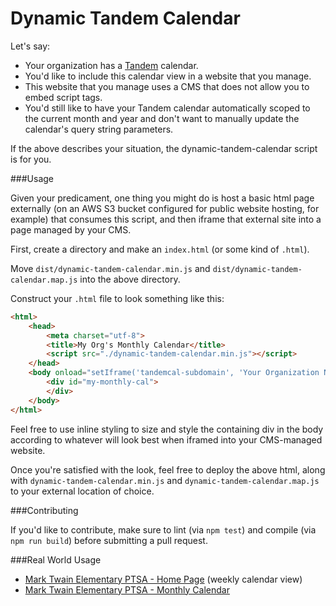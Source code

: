 Dynamic Tandem Calendar
=========

Let's say:

- Your organization has a [Tandem](https://www.tandemcal.com/) calendar.
- You'd like to include this calendar view in a website that you manage.
- This website that you manage uses a CMS that does not allow you to embed script tags.
- You'd still like to have your Tandem calendar automatically scoped to the current month and year and don't want to manually update the calendar's query string parameters.

If the above describes your situation, the dynamic-tandem-calendar script is for you.

###Usage

Given your predicament, one thing you might do is host a basic html page externally (on an AWS S3 bucket configured for public website hosting, for example) that consumes this script, and then iframe that external site into a page managed by your CMS.

First, create a directory and make an `index.html` (or some kind of `.html`).

Move `dist/dynamic-tandem-calendar.min.js` and `dist/dynamic-tandem-calendar.map.js` into the above directory.
  
Construct your `.html` file to look something like this:
  
```html
<html>
	<head>
		<meta charset="utf-8">
		<title>My Org's Monthly Calendar</title>
		<script src="./dynamic-tandem-calendar.min.js"></script>
	</head>
	<body onload="setIframe('tandemcal-subdomain', 'Your Organization Name', 'Numerical Filter Code', 'Desired View: year, month, week, day, or list', 'my-monthly-cal')">
		<div id="my-monthly-cal">
		</div>
	</body>
</html>
```  

Feel free to use inline styling to size and style the containing div in the body according to whatever will look best when iframed into your CMS-managed website.

Once you're satisfied with the look, feel free to deploy the above html, along with `dynamic-tandem-calendar.min.js` and `dynamic-tandem-calendar.map.js` to your external location of choice. 

###Contributing

If you'd like to contribute, make sure to lint (via `npm test`) and compile (via `npm run build`) before submitting a pull request.

###Real World Usage

- [Mark Twain Elementary PTSA - Home Page](http://twainptsa.org/Home) (weekly calendar view)
- [Mark Twain Elementary PTSA - Monthly Calendar](http://twainptsa.org/Page/Calendar/Calendar)